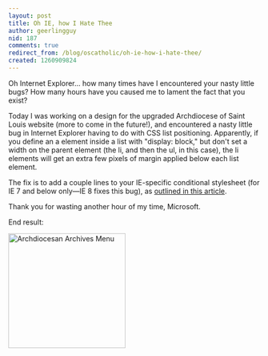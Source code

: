 ```yaml
---
layout: post
title: Oh IE, how I Hate Thee
author: geerlingguy
nid: 187
comments: true
redirect_from: /blog/oscatholic/oh-ie-how-i-hate-thee/
created: 1260909824
---
```

<p>
	Oh Internet Explorer... how many times have I encountered your nasty little bugs? How many hours have you caused me to lament the fact that you exist?</p>
<p>
	Today I was working on a design for the upgraded Archdiocese of Saint Louis website (more to come in the future!), and encountered a nasty little bug in Internet Explorer having to do with CSS list positioning. Apparently, if you define an a element inside a list with &quot;display: block,&quot; but don&#39;t set a width on the parent element (the li, and then the ul, in this case), the li elements will get an extra few pixels of margin applied below each list element.</p>
<p>
	The fix is to add a couple lines to your IE-specific conditional stylesheet (for IE 7 and below only&mdash;IE 8 fixes this bug), as <a href="http://www.456bereastreet.com/archive/200610/closing_the_gap_between_list_items_in_ie/">outlined in this article</a>.</p>
<p>
	Thank you for wasting another hour of my time, Microsoft.</p>
<p>
	End result:</p>
<p class="rtecenter">
	<img alt="Archdiocesan Archives Menu" height="229" src="/sites/opensourcecatholic.com/files/user-uploads/oscatholic/archives-menu-archstl.png" width="234" /></p>
